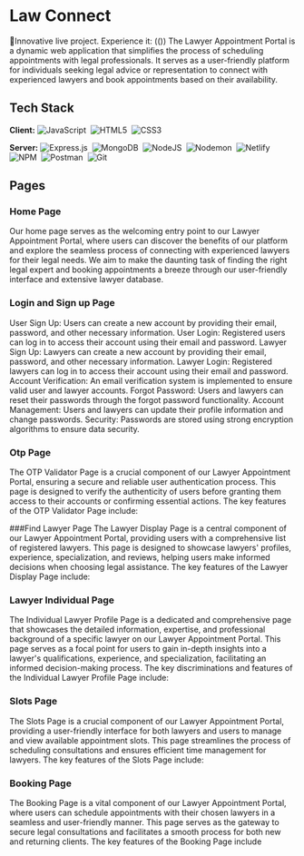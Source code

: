 # Law Connect
🍁Innovative live project. Experience it: (())
The Lawyer Appointment Portal is a dynamic web application that simplifies the process of scheduling appointments with legal professionals. It serves as a user-friendly platform for individuals seeking legal advice or representation to connect with experienced lawyers and book appointments based on their availability.

## Tech Stack

**Client:** 
![JavaScript](https://img.shields.io/badge/javascript-%23323330.svg?style=for-the-badge&logo=javascript&logoColor=%23F7DF1E)&nbsp;
![HTML5](https://img.shields.io/badge/html5-%23E34F26.svg?style=for-the-badge&logo=html5&logoColor=white)&nbsp;
![CSS3](https://img.shields.io/badge/css3-%231572B6.svg?style=for-the-badge&logo=css3&logoColor=white)&nbsp;

**Server:** 
![Express.js](https://img.shields.io/badge/express.js-%23404d59.svg?style=for-the-badge&logo=express&logoColor=%2361DAFB)&nbsp;
![MongoDB](https://img.shields.io/badge/MongoDB-%234ea94b.svg?style=for-the-badge&logo=mongodb&logoColor=white)&nbsp;
![NodeJS](https://img.shields.io/badge/node.js-6DA55F?style=for-the-badge&logo=node.js&logoColor=white)&nbsp;
![Nodemon](https://img.shields.io/badge/NODEMON-%23323330.svg?style=for-the-badge&logo=nodemon&logoColor=%BBDEAD)&nbsp;
![Netlify](https://img.shields.io/badge/netlify-%23000000.svg?style=for-the-badge&logo=netlify&logoColor=#00C7B7)&nbsp;
![NPM](https://img.shields.io/badge/NPM-%23CB3837.svg?style=for-the-badge&logo=npm&logoColor=white)&nbsp;
![Postman](https://img.shields.io/badge/Postman-FF6C37?style=for-the-badge&logo=postman&logoColor=white)&nbsp;
![Git](https://img.shields.io/badge/git-%23F05033.svg?style=for-the-badge&logo=git&logoColor=white)&nbsp;

## Pages
### Home Page
Our home page serves as the welcoming entry point to our Lawyer Appointment Portal, where users can discover the benefits of our platform and explore the seamless process of connecting with experienced lawyers for their legal needs. We aim to make the daunting task of finding the right legal expert and booking appointments a breeze through our user-friendly interface and extensive lawyer database.



### Login and Sign up Page
User Sign Up: Users can create a new account by providing their email, password, and other necessary information.
User Login: Registered users can log in to access their account using their email and password.
Lawyer Sign Up: Lawyers can create a new account by providing their email, password, and other necessary information.
Lawyer Login: Registered lawyers can log in to access their account using their email and password.
Account Verification: An email verification system is implemented to ensure valid user and lawyer accounts.
Forgot Password: Users and lawyers can reset their passwords through the forgot password functionality.
Account Management: Users and lawyers can update their profile information and change passwords.
Security: Passwords are stored using strong encryption algorithms to ensure data security.



### Otp Page
The OTP Validator Page is a crucial component of our Lawyer Appointment Portal, ensuring a secure and reliable user authentication process. This page is designed to verify the authenticity of users before granting them access to their accounts or confirming essential actions. The key features of the OTP Validator Page include:


###Find Lawyer Page
The Lawyer Display Page is a central component of our Lawyer Appointment Portal, providing users with a comprehensive list of registered lawyers. This page is designed to showcase lawyers' profiles, experience, specialization, and reviews, helping users make informed decisions when choosing legal assistance. The key features of the Lawyer Display Page include:


### Lawyer Individual Page
The Individual Lawyer Profile Page is a dedicated and comprehensive page that showcases the detailed information, expertise, and professional background of a specific lawyer on our Lawyer Appointment Portal. This page serves as a focal point for users to gain in-depth insights into a lawyer's qualifications, experience, and specialization, facilitating an informed decision-making process. The key discriminations and features of the Individual Lawyer Profile Page include:


### Slots Page
The Slots Page is a crucial component of our Lawyer Appointment Portal, providing a user-friendly interface for both lawyers and users to manage and view available appointment slots. This page streamlines the process of scheduling consultations and ensures efficient time management for lawyers. The key features of the Slots Page include:


### Booking Page
The Booking Page is a vital component of our Lawyer Appointment Portal, where users can schedule appointments with their chosen lawyers in a seamless and user-friendly manner. This page serves as the gateway to secure legal consultations and facilitates a smooth process for both new and returning clients. The key features of the Booking Page include










